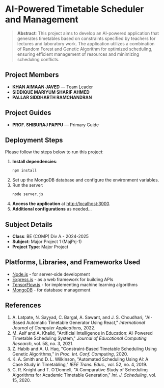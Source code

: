 # AI-Powered Timetable Scheduler and Management

> **Abstract**: This project aims to develop an AI-powered application that generates timetables based on constraints specified by teachers for lectures and laboratory work. The application utilizes a combination of Random Forest and Genetic Algorithm for optimized scheduling, ensuring efficient management of resources and minimizing scheduling conflicts.

## Project Members
- **KHAN AIMAAN JAVED**  — Team Leader
- **SIDDIQUE MARIYUM SHARIF AHMED**
- **PALLAR SIDDHARTH RAMCHANDRAN**

## Project Guides
- **PROF. SHIBURAJ PAPPU** — Primary Guide

## Deployment Steps
Please follow the steps below to run this project:

1. **Install dependencies**:
   ```bash
   npm install
2. Set up the MongoDB database and configure the environment variables.
3. Run the server:
   ```bash
   node server.js
5. **Access the application** at [http://localhost:3000](http://localhost:3000).
6. **Additional configurations** as needed...

## Subject Details
- **Class**: BE (COMP) Div A - 2024-2025
- **Subject**: Major Project 1 (MajPrj-1)
- **Project Type**: Major Project

## Platforms, Libraries, and Frameworks Used
- [Node.js](https://nodejs.org) - for server-side development
- [Express.js](https://expressjs.com) - as a web framework for building APIs
- [TensorFlow.js](https://tensorflowjs.org) - for implementing machine learning algorithms
- [MongoDB](https://mongodb.com) - for database management

## References
1. A. Latpate, N. Sayyad, C. Bargal, A. Sawant, and J. S. Choudhari, "AI-Based Automatic Timetable Generator Using React," *International Journal of Computer Applications*, 2022.
2. M. Asif and A. Khalid, "Artificial Intelligence in Education: AI-Powered Timetable Scheduling System," *Journal of Educational Computing Research*, vol. 58, no. 3, 2021.
3. Z. Habib and A. U. Haq, "Constraint-Based Timetable Scheduling Using Genetic Algorithms," in *Proc. Int. Conf. Computing*, 2020.
4. K. A. Smith and D. L. Wilkinson, "Automated Scheduling Using AI: A Case Study in Timetabling," *IEEE Trans. Educ.*, vol. 52, no. 4, 2019.
5. C. R. Knight and T. O'Donnell, "A Comparative Study of Scheduling Algorithms for Academic Timetable Generation," *Int. J. Scheduling*, vol. 15, 2020.
